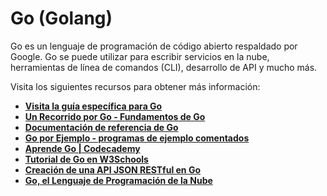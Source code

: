# **Go (Golang)**

Go es un lenguaje de programación de código abierto respaldado por Google. Go se puede utilizar para escribir servicios en la nube, herramientas de línea de comandos (CLI), desarrollo de API y mucho más.

Visita los siguientes recursos para obtener más información:

- **[Visita la guía específica para Go](https://roadmap.sh/golang)**
- **[Un Recorrido por Go - Fundamentos de Go](https://go.dev/tour/welcome/1)**
- **[Documentación de referencia de Go](https://go.dev/doc/)**
- **[Go por Ejemplo - programas de ejemplo comentados](https://gobyexample.com/)**
- **[Aprende Go | Codecademy](https://www.codecademy.com/learn/learn-go)**
- **[Tutorial de Go en W3Schools](https://www.w3schools.com/go/)**
- **[Creación de una API JSON RESTful en Go](https://thenewstack.io/make-a-restful-json-api-go/)**
- **[Go, el Lenguaje de Programación de la Nube](https://thenewstack.io/go-the-programming-language-of-the-cloud/)**

